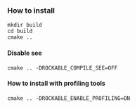 ### How to install
 
```
mkdir build
cd build
cmake ..
```

#### Disable see

```
cmake .. -DROCKABLE_COMPILE_SEE=OFF
```

#### How to install with profiling tools

```
cmake .. -DROCKABLE_ENABLE_PROFILING=ON
```
